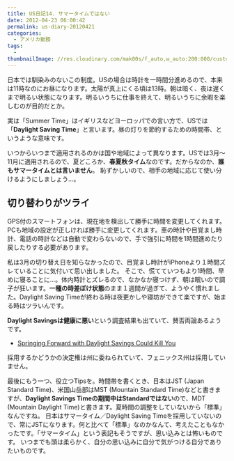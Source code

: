 ```yaml
---
title: US日記14. サマータイムではない
date: 2012-04-23 06:00:42
permalink: us-diary-20120421
categories:
  - アメリカ勤務
tags:
  -
thumbnailImage: //res.cloudinary.com/mak00s/f_auto,w_auto:200:800/customize_06_yo7qvt.jpg
---
```

日本では馴染みのないこの制度。USの場合は時計を一時間分進めるので、本来は11時なのにお昼になります。太陽が真上にくる頃は13時。朝は暗く、夜は遅くまで明るい状態になります。明るいうちに仕事を終えて、明るいうちに余暇を楽しむのが目的だとか。

実は「Summer Time」はイギリスなどヨーロッパでの言い方で、USでは「**Daylight Saving Time**」と言います。昼の灯りを節約するための時間帯、というような意味です。
<!-- more -->

いつからいつまで適用されるのかは国や地域によって異なります。USでは3月～11月に適用されるので、夏どころか、**春夏秋タイム**なのです。だからなのか、**誰もサマータイムとは言いません**。
恥ずかしいので、相手の地域に応じて使い分けるようにしましょう...。

## 切り替わりがツライ

GPS付のスマートフォンは、現在地を検出して勝手に時間を変更してくれます。PCも地域の設定が正しければ勝手に変更してくれます。車の時計や目覚まし時計、電話の時計などは自動で変わらないので、手で強引に時間を1時間進めたり戻したりする必要があります。

私は3月の切り替え日を知らなかったので、目覚まし時計がiPhoneより１時間ズレていることに気付いて思い出しました。
そこで、慌てていつもより1時間、早めに寝ることに...。体内時計とズレるので、なかなか寝つけず、朝は眠いので調子が狂います。**一種の時差ぼけ状態**のまま１週間が過ぎて、ようやく慣れました。Daylight Saving Timeが終わる時は夜更かしや寝坊ができて楽ですが、始まる時はツラいんです。

**Daylight Savingsは健康に悪い**という調査結果も出ていて、賛否両論あるようです。

- [Springing Forward with Daylight Savings Could Kill You](http://us.gizmodo.com/5891801/springing-forward-with-daylight-savings-could-kill-you)

採用するかどうかの決定権は州に委ねられていて、フェニックス州は採用していません。

最後にもう一つ、役立つTipsを。時間帯を書くとき、日本はJST (Japan Standard Time)、米国山岳部はMST (Mountain Standard Time)などと書きますが、**Daylight Savings Timeの期間中はStandardではない**ので、MDT (Mountain Daylight Time)と書きます。夏時間の調整をしていないから「標準」なんですね。
日本はサマータイム／Daylight Saving Timeを採用していないので、常にJSTになります。何と比べて「標準」なのかなんて、考えたこともなかったです。「サマータイム」という表記もそうですが、思い込みとは怖いものです。
いつまでも頭は柔らかく、自分の思い込みに自分で気がつける自分でありたいものです。
